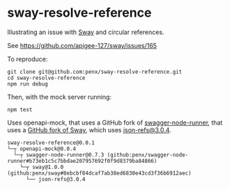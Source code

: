# sway-resolve-reference

Illustrating an issue with [Sway](https://github.com/apigee-127/sway) and circular references.

See https://github.com/apigee-127/sway/issues/165


To reproduce:

```
git clone git@github.com:penx/sway-resolve-reference.git
cd sway-resolve-reference
npm run debug
```

Then, with the mock server running:

```
npm test
```

Uses openapi-mock, that uses a GitHub fork of [swagger-node-runner](https://github.com/penx/swagger-node-runner/tree/feature/support-date-in-mocks), that uses a [GitHub fork of Sway](https://github.com/penx/sway/tree/feature/date-format-in-mocks), which uses json-refs@3.0.4.

```
sway-resolve-reference@0.0.1
└─┬ openapi-mock@0.0.4
  └─┬ swagger-node-runner@0.7.3 (github:penx/swagger-node-runner#b73eb1c5c7bbdae207957692f0f9d8379ba84866)
    └─┬ sway@1.0.0 (github:penx/sway#8ebcbf84dcaf7ab38ed6830e43cd3f36b6912aec)
      └── json-refs@3.0.4
```
